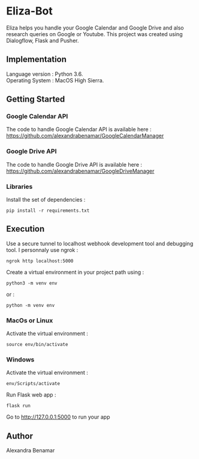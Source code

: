 # Eliza-Bot
Eliza helps you handle your Google Calendar and Google Drive and also research queries on Google or Youtube.
This project was created using Dialogflow, Flask and Pusher.

## Implementation

Language version : Python 3.6. <br />
Operating System : MacOS High Sierra.

## Getting Started

### Google Calendar API

The code to handle Google Calendar API is available here : <br />
https://github.com/alexandrabenamar/GoogleCalendarManager

### Google Drive API

The code to handle Google Drive API is available here : <br />
https://github.com/alexandrabenamar/GoogleDriveManager

### Libraries

Install the set of dependencies : <br />
```
pip install -r requirements.txt
```
## Execution

Use a secure tunnel to localhost webhook development tool and debugging tool. I personnaly use ngrok : <br />
```
ngrok http localhost:5000
```

Create a virtual environment in your project path using : <br />
```
python3 -m venv env
```
or : <br />
```
python -m venv env
```

### MacOs or Linux

Activate the virtual environment : <br />
```
source env/bin/activate
```

### Windows

Activate the virtual environment : <br />
```
env/Scripts/activate
```

Run Flask web app : <br />
```
flask run
```

Go to http://127.0.0.1:5000 to run your app


## Author

Alexandra Benamar
